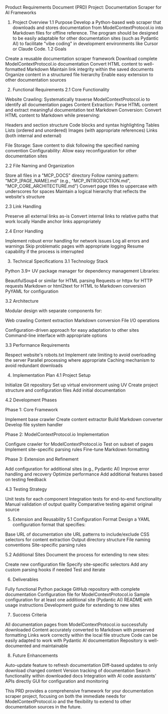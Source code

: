 Product Requirements Document (PRD)
Project: Documentation Scraper for AI Frameworks
1. Project Overview
1.1 Purpose
Develop a Python-based web scraper that downloads and stores documentation from ModelContextProtocol.io into Markdown files for offline reference. The program should be designed to be easily adaptable for other documentation sites (such as Pydantic AI) to facilitate "vibe coding" in development environments like Cursor or Claude Code.
1.2 Goals

Create a reusable documentation scraper framework
Download complete ModelContextProtocol.io documentation
Convert HTML content to well-formatted Markdown
Maintain link integrity within the saved documents
Organize content in a structured file hierarchy
Enable easy extension to other documentation sources

2. Functional Requirements
2.1 Core Functionality

Website Crawling: Systematically traverse ModelContextProtocol.io to identify all documentation pages
Content Extraction: Parse HTML content and extract meaningful documentation text
Markdown Conversion: Convert HTML content to Markdown while preserving:

Headers and section structure
Code blocks and syntax highlighting
Tables
Lists (ordered and unordered)
Images (with appropriate references)
Links (both internal and external)


File Storage: Save content to disk following the specified naming convention
Configurability: Allow easy reconfiguration for other documentation sites

2.2 File Naming and Organization

Store all files in a "MCP_DOCS" directory
Follow naming pattern: "MCP_[PAGE_NAME].md" (e.g., "MCP_INTRODUCTION.md", "MCP_CORE_ARCHITECTURE.md")
Convert page titles to uppercase with underscores for spaces
Maintain a logical hierarchy that reflects the website's structure

2.3 Link Handling

Preserve all external links as-is
Convert internal links to relative paths that work locally
Handle anchor links appropriately

2.4 Error Handling

Implement robust error handling for network issues
Log all errors and warnings
Skip problematic pages with appropriate logging
Resume capability if the process is interrupted

3. Technical Specifications
3.1 Technology Stack

Python 3.9+
UV package manager for dependency management
Libraries:

BeautifulSoup4 or similar for HTML parsing
Requests or httpx for HTTP requests
Markdown or html2text for HTML to Markdown conversion
PyYAML for configuration



3.2 Architecture

Modular design with separate components for:

Web crawling
Content extraction
Markdown conversion
File I/O operations


Configuration-driven approach for easy adaptation to other sites
Command-line interface with appropriate options

3.3 Performance Requirements

Respect website's robots.txt
Implement rate limiting to avoid overloading the server
Parallel processing where appropriate
Caching mechanism to avoid redundant downloads

4. Implementation Plan
4.1 Project Setup

Initialize Git repository
Set up virtual environment using UV
Create project structure and configuration files
Add initial documentation

4.2 Development Phases

Phase 1: Core Framework

Implement base crawler
Create content extractor
Build Markdown converter
Develop file system handler


Phase 2: ModelContextProtocol.io Implementation

Configure crawler for ModelContextProtocol.io
Test on subset of pages
Implement site-specific parsing rules
Fine-tune Markdown formatting


Phase 3: Extension and Refinement

Add configuration for additional sites (e.g., Pydantic AI)
Improve error handling and recovery
Optimize performance
Add additional features based on testing feedback



4.3 Testing Strategy

Unit tests for each component
Integration tests for end-to-end functionality
Manual validation of output quality
Comparative testing against original source

5. Extension and Reusability
5.1 Configuration Format
Design a YAML configuration format that specifies:

Base URL of documentation site
URL patterns to include/exclude
CSS selectors for content extraction
Output directory structure
File naming conventions
Site-specific parsing rules

5.2 Additional Sites
Document the process for extending to new sites:

Create new configuration file
Specify site-specific selectors
Add any custom parsing hooks if needed
Test and iterate

6. Deliverables

Fully functional Python package
GitHub repository with complete documentation
Configuration file for ModelContextProtocol.io
Sample configuration for at least one additional site (Pydantic AI)
README with usage instructions
Development guide for extending to new sites

7. Success Criteria

All documentation pages from ModelContextProtocol.io successfully downloaded
Content accurately converted to Markdown with preserved formatting
Links work correctly within the local file structure
Code can be easily adapted to work with Pydantic AI documentation
Repository is well-documented and maintainable

8. Future Enhancements

Auto-update feature to refresh documentation
Diff-based updates to only download changed content
Version tracking of documentation
Search functionality within downloaded docs
Integration with AI code assistants' APIs directly
GUI for configuration and monitoring

This PRD provides a comprehensive framework for your documentation scraper project, focusing on both the immediate needs for ModelContextProtocol.io and the flexibility to extend to other documentation sources in the future.